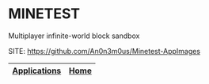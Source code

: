 # MINETEST
 
 Multiplayer infinite-world block sandbox
 
 SITE: https://github.com/An0n3m0us/Minetest-AppImages

 | [Applications](https://portable-linux-apps.github.io/apps.html) | [Home](https://portable-linux-apps.github.io)
 | --- | --- |
